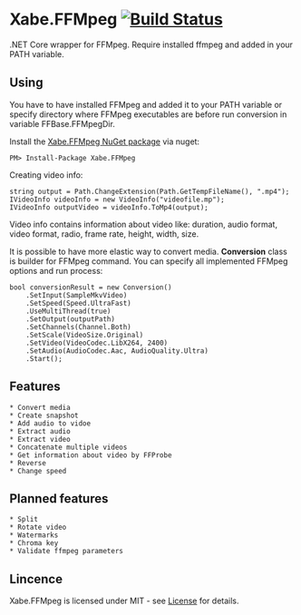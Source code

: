 # Xabe.FFMpeg  [![Build Status](https://travis-ci.org/tomaszzmuda/Xabe.FFMpeg.svg?branch=master)](https://travis-ci.org/tomaszzmuda/Xabe.FFMpeg)

.NET Core wrapper for FFMpeg.
Require installed ffmpeg and added in your PATH variable.

## Using ##

You have to have installed FFMpeg and added it to your PATH variable or specify directory where FFMpeg executables are before run conversion in variable FFBase.FFMpegDir.

Install the [Xabe.FFMpeg NuGet package](https://www.nuget.org/packages/Xabe.FFMpeg "") via nuget:

	PM> Install-Package Xabe.FFMpeg
	
Creating video info:

	string output = Path.ChangeExtension(Path.GetTempFileName(), ".mp4");
	IVideoInfo videoInfo = new VideoInfo("videofile.mp");
	IVideoInfo outputVideo = videoInfo.ToMp4(output);
	
Video info contains information about video like: duration, audio format, video format, radio, frame rate, height, width, size.

It is possible to have more elastic way to convert media. **Conversion** class is builder for FFMpeg command. You can specify all implemented FFMpeg options and run process:
	
	bool conversionResult = new Conversion()
		.SetInput(SampleMkvVideo)
		.SetSpeed(Speed.UltraFast)
		.UseMultiThread(true)
		.SetOutput(outputPath)
		.SetChannels(Channel.Both)
		.SetScale(VideoSize.Original)
		.SetVideo(VideoCodec.LibX264, 2400)
		.SetAudio(AudioCodec.Aac, AudioQuality.Ultra)
		.Start();

## Features ##

	* Convert media
	* Create snapshot
	* Add audio to vidoe
	* Extract audio
	* Extract video
	* Concatenate multiple videos
	* Get information about video by FFProbe
	* Reverse
	* Change speed

## Planned features ##

	* Split 
	* Rotate video
	* Watermarks
	* Chroma key
	* Validate ffmpeg parameters

## Lincence ## 

Xabe.FFMpeg is licensed under MIT - see [License](LICENSE.md) for details.
